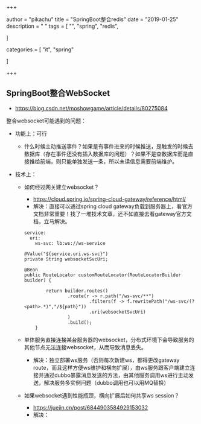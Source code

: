+++

author = "pikachu"
title = "SpringBoot整合redis"
date = "2019-01-25"
description = " "
tags = [
    "",
    "spring",
	"redis",

]

categories = [
    "it", "spring"

]

+++

## 

## SpringBoot整合WebSocket

- https://blog.csdn.net/moshowgame/article/details/80275084



整合websocket可能遇到的问题：

- 功能上：可行

  - 什么时候主动推送事件？如果是有事件进来的时候推送，是触发的时候去数据库（存在事件还没有插入数据库的问题）？如果不是查数据库而是直接推给前端，则只能单独发送一条，所以未读信息需要前端维护。

- 技术上：

  - 如何经过网关建立websocket？

    - https://cloud.spring.io/spring-cloud-gateway/reference/html/
    - 解决：直接可以通过spring cloud gateway负载到服务器上，看官方文档非常重要！找了一堆技术文章，还不如直接去看gateway官方文档，立马解决。

    ```
    service:
      uri:
    	ws-svc: lb:ws://ws-service
    
    @Value("${service.uri.ws-svc}")
    private String websocketSvcUri;
    
    @Bean
    public RouteLocator customRouteLocator(RouteLocatorBuilder builder) {
    
            return builder.routes()
                    .route(r -> r.path("/ws-svc/**")
                            .filters(f -> f.rewritePath("/ws-svc/(?<path>.*)","/${path}"))
                            .uri(websocketSvcUri)
                    )
                    .build();
        }
    ```

    

  - 单体服务直接连接某台服务器的websocket，分布式环境下会导致服务的其他节点无法连接websocket，从而导致消息丢失。

    - 解决：独立部署ws服务（否则每次新建ws，都得更改gateway route，而且这样方便ws维护和横向扩展），由ws服务跟客户端建立连接并通过dubbo暴露消息发送的方法，由其他服务调用ws进行主动发送，解决服务多实例问题（dubbo调用也可以用MQ替换）

  - 如果websocket遇到性能瓶颈，横向扩展后如何共享ws session？

    - https://juejin.cn/post/6844903584929153032
    - 解决：